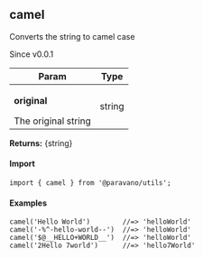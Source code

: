 <h2>camel</h2>
<p>Converts the string to camel case</p>
<p>Since v0.0.1</p>
<table>
      <thead>
      <tr>
        <th>Param</th>
        <th>Type</th></tr>
      </thead>
      <tbody><tr><td><p><b>original</b></p>The original string</td><td>string</td></tr></tbody>
    </table><p><b>Returns:</b> {string}</p>
<h4>Import</h4>

```
import { camel } from '@paravano/utils';
```

  <h4>Examples</h4>




```
camel('Hello World')        //=> 'helloWorld'
camel('-%^-hello-world--')  //=> 'helloWorld'
camel('$@__HELLO+WORLD__')  //=> 'helloWorld'
camel('2Hello 7world')      //=> 'hello7World'
```

